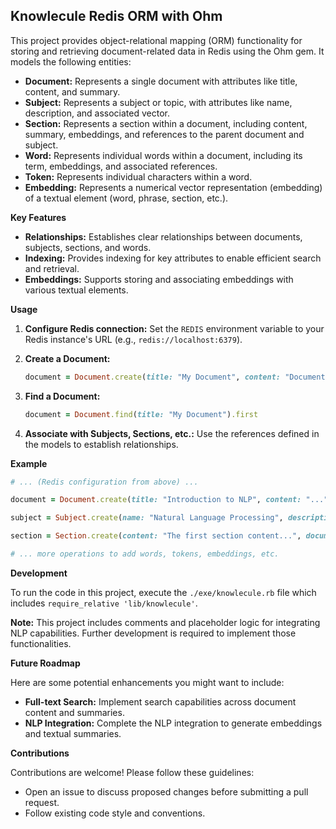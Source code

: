 ## Knowlecule Redis ORM with Ohm

This project provides object-relational mapping (ORM) functionality for storing and retrieving document-related data in Redis using the Ohm gem. It models the following entities:

* **Document:** Represents a single document with attributes like title, content, and summary.
* **Subject:**  Represents a subject or topic, with attributes like name, description, and associated vector.
* **Section:**  Represents a section within a document, including content, summary, embeddings, and references to the parent document and subject.
* **Word:** Represents individual words within a document, including its term, embeddings, and associated references.
* **Token:** Represents individual characters within a word.
* **Embedding:** Represents a numerical vector representation (embedding) of a textual element (word, phrase, section, etc.).

**Key Features**

* **Relationships:** Establishes clear relationships between documents, subjects, sections, and words.
* **Indexing:** Provides indexing for key attributes to enable efficient search and retrieval.
* **Embeddings:**  Supports storing and associating embeddings with various textual elements.


**Usage**

1. **Configure Redis connection:** Set the `REDIS` environment variable to your Redis instance's URL (e.g., `redis://localhost:6379`).

2. **Create a Document:**
   ```ruby
   document = Document.create(title: "My Document", content: "Document content here...")
   ```

3. **Find a Document:**
   ```ruby
   document = Document.find(title: "My Document").first
   ```

4. **Associate with Subjects, Sections, etc.:** Use the references defined in the models to establish relationships.

**Example**

```ruby
# ... (Redis configuration from above) ...

document = Document.create(title: "Introduction to NLP", content: "...")

subject = Subject.create(name: "Natural Language Processing", description: "...")

section = Section.create(content: "The first section content...", document: document, subject: subject)

# ... more operations to add words, tokens, embeddings, etc.
```

**Development**

To run the code in this project, execute the `./exe/knowlecule.rb` file which includes `require_relative 'lib/knowlecule'`.

**Note:** This project includes comments and placeholder logic for integrating NLP capabilities. Further development is required to implement those functionalities.

**Future Roadmap**

Here are some potential enhancements you might want to include:

* **Full-text Search:** Implement search capabilities across document content and summaries.
* **NLP Integration:** Complete the NLP integration to generate embeddings and textual summaries.

**Contributions**

Contributions are welcome! Please follow these guidelines:

* Open an issue to discuss proposed changes before submitting a pull request.
* Follow existing code style and conventions.
